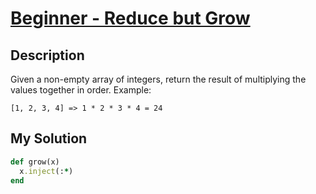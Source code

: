 # [Beginner - Reduce but Grow](https://www.codewars.com/kata/57f780909f7e8e3183000078)

## Description
Given a non-empty array of integers, return the result of multiplying the values together in order. Example:

```
[1, 2, 3, 4] => 1 * 2 * 3 * 4 = 24
```

## My Solution
```ruby
def grow(x)
  x.inject(:*)
end
```
